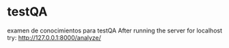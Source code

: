 # testQA
examen de conocimientos para testQA
After running the server for localhost try:
http://127.0.0.1:8000/analyze/
